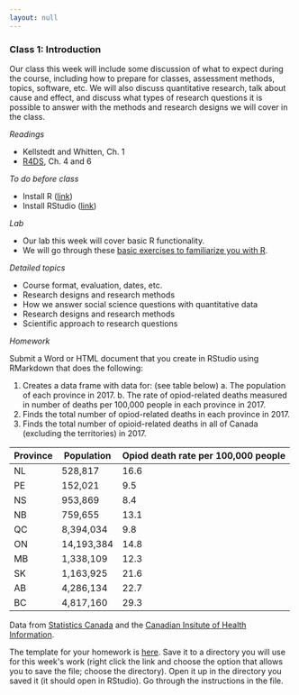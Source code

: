 ```yaml
---
layout: null
---
```


### Class 1: Introduction
Our class this week will include some discussion of what to expect during the course, including how to prepare for classes, assessment methods, topics, software, etc.  We will also discuss quantitative research, talk about cause and effect, and discuss what types of research questions it is possible to answer with the methods and research designs we will cover in the class.

*Readings*
- Kellstedt and Whitten, Ch. 1
- [R4DS](https://r4ds.had.co.nz/), Ch. 4 and 6

*To do before class*
- Install R ([link](https://cloud.r-project.org/))
- Install RStudio ([link](https://www.rstudio.com/products/rstudio/download/))

*Lab*
- Our lab this week will cover basic R functionality.
- We will go through these [basic exercises to familiarize you with R](http://htmlpreview.github.io/?https://github.com/nicrivers/uo_api_6319/blob/master/R_session_1.html). 

*Detailed topics*
- Course format, evaluation, dates, etc.
- Research designs and research methods
- How we answer social science questions with quantitative data
- Research designs and research methods
- Scientific approach to research questions

*Homework*

Submit a Word or HTML document that you create in RStudio using RMarkdown that does the following:
1. Creates a data frame with data for: (see table below)
    a. The population of each province in 2017.
    b. The rate of opiod-related deaths measured in number of deaths per 100,000 people in each province in 2017.
2. Finds the total number of opiod-related deaths in each province in 2017.
3. Finds the total number of opioid-related deaths in all of Canada (excluding the territories) in 2017.

| Province | Population | Opiod death rate per 100,000 people |
|----------|------------|-------------------------------------|
|    NL    | 528,817    | 16.6                                |
|    PE    | 152,021    | 9.5                                 |
|    NS    | 953,869    | 8.4                                 |
|    NB    | 759,655    | 13.1                                |
|    QC    | 8,394,034  |9.8                                  |
| ON       | 14,193,384 | 14.8                                |
| MB       | 1,338,109  |12.3                                 |
| SK       | 1,163,925  | 21.6                                |
| AB       | 4,286,134  | 22.7                                |
|BC        | 4,817,160  | 29.3                                |

Data from [Statistics Canada](https://www150.statcan.gc.ca/n1/pub/12-581-x/2018000/pop-eng.htm?HPA=1) and the [Canadian Insitute of Health Information](https://www.cihi.ca/sites/default/files/document/opioid-related-harms-report-2018-en-web.pdf).

The template for your homework is [here](https://raw.githubusercontent.com/nicrivers/uo_api_6319/master/homework_1_student.Rmd).  Save it to a directory you will use for this week's work (right click the link and choose the option that allows you to save the file; choose the directory).  Open it up in the directory you saved it (it should open in RStudio).  Go through the instructions in the file.
